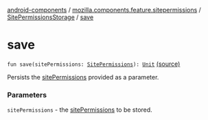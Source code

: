 [android-components](../../index.md) / [mozilla.components.feature.sitepermissions](../index.md) / [SitePermissionsStorage](index.md) / [save](./save.md)

# save

`fun save(sitePermissions: `[`SitePermissions`](../-site-permissions/index.md)`): `[`Unit`](https://kotlinlang.org/api/latest/jvm/stdlib/kotlin/-unit/index.html) [(source)](https://github.com/mozilla-mobile/android-components/blob/master/components/feature/sitepermissions/src/main/java/mozilla/components/feature/sitepermissions/SitePermissionsStorage.kt#L41)

Persists the [sitePermissions](save.md#mozilla.components.feature.sitepermissions.SitePermissionsStorage$save(mozilla.components.feature.sitepermissions.SitePermissions)/sitePermissions) provided as a parameter.

### Parameters

`sitePermissions` - the [sitePermissions](save.md#mozilla.components.feature.sitepermissions.SitePermissionsStorage$save(mozilla.components.feature.sitepermissions.SitePermissions)/sitePermissions) to be stored.